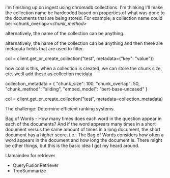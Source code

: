 i'm finishing up on ingest using chromadb collections.  I'm thinking I'll make the collection name be hardcoded based on properties of what was done to the documents that are being stored.  For example, a collection name could be:
<user tag>_<chunk size>_<chunk_overlap>_<chunk_method>_<embed model>

alternatively, the name of the collection can be anything.

alternatively, the name of the collection can be anything and then there are metadata fields that are used to filter.

col = client.get_or_create_collection("test", metadata={"key": "value"})

how cool is this, when a collection is created, we can store the chunk size, etc.  we;ll add these as collection metdata

collection_metadata = {
    "chunk_size": 100,
    "chunk_overlap": 50,
    "chunk_method": "sliding",
    "embed_model": "bert-base-uncased"
}

col = client.get_or_create_collection("test", metadata=collection_metadata)

The challenge: Determine efficient ranking systems.

Bag of Words - How many times does each word in the question appear in each of the documents?  And if the word apprears many times in a short document versus the same amount of times in a long document, the short document has a higher score.  i.e.: The Bag of Words considers how often a word appears in the document and how long the document is. There might be other things, but this is the basic idea I got my heard around.

Llamaindex for retriever
- QueryFusionRetriever
- TreeSummarize
